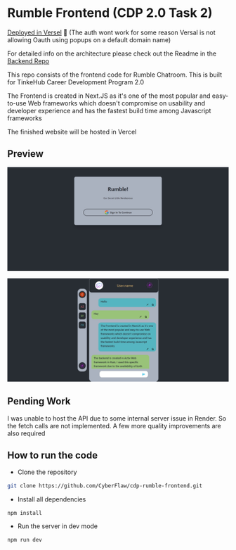# Rumble Frontend (CDP 2.0 Task 2)

[Deployed in Versel](https://cdp-rumble-frontend.vercel.app/) 🚀 (The auth wont work for some reason Versal is not allowing Oauth using popups on a default domain name)

For detailed info on the architecture please check out the Readme in the [Backend Repo](https://github.com/CyberFlaw/cdp-rumble-backend)

This repo consists of the frontend code for Rumble Chatroom. This is built for TinkeHub Career Development Program 2.0

The Frontend is created in Next.JS as it's one of the most popular and easy-to-use Web frameworks which doesn't compromise on usability and developer experience and has the fastest build time among Javascript frameworks

The finished website will be hosted in Vercel

## Preview

![home](/rumble-frontend/screenshots/home.jpg)

![chat](/rumble-frontend/screenshots/chat.jpg)

## Pending Work

I was unable to host the API due to some internal server issue in Render. So the fetch calls are not implemented. A few more quality improvements are also required

## How to run the code

- Clone the repository

```bash
git clone https://github.com/CyberFlaw/cdp-rumble-frontend.git
```

- Install all dependencies

```node
npm install
```

- Run the server in dev mode

```node
npm run dev
```
